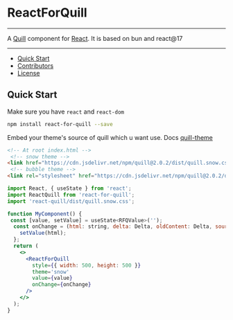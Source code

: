 ReactForQuill
==============================================================================

---

A [Quill] component for [React].
It is based on bun and react@17 

---

[quill]: https://quilljs.com
[react]: https://facebook.github.io/react/

- [Quick Start](#quick-start)
- [Contributors](#contributors)
- [License](#license)

## Quick Start

Make sure you have `react` and `react-dom`

```sh
npm install react-for-quill --save
```

Embed your theme's source of quill which u want use. Docs [quill-theme](https://quilljs.com/docs/customization/themes#themes)

```html
<!-- At root index.html -->
 <!-- snow theme -->
<link href="https://cdn.jsdelivr.net/npm/quill@2.0.2/dist/quill.snow.css" rel="stylesheet" />
 <!-- bubble theme -->
<link rel="stylesheet" href="https://cdn.jsdelivr.net/npm/quill@2.0.2/dist/quill.bubble.css" />
```

```jsx
import React, { useState } from 'react';
import ReactQuill from 'react-for-quill';
import 'react-quill/dist/quill.snow.css';

function MyComponent() {
 const [value, setValue] = useState<RFQValue>('');
  const onChange = (html: string, delta: Delta, oldContent: Delta, source: EmitterSource) => {
    setValue(html);
  };
  return (
    <>
      <ReactForQuill
        style={{ width: 500, height: 500 }}
        theme='snow'
        value={value}
        onChange={onChange}
      />
    </>
  );
}
```